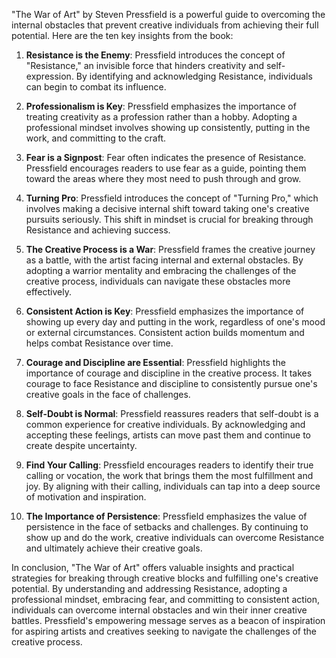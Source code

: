 "The War of Art" by Steven Pressfield is a powerful guide to overcoming the internal obstacles that prevent creative individuals from achieving their full potential. Here are the ten key insights from the book:

1. **Resistance is the Enemy**: Pressfield introduces the concept of "Resistance," an invisible force that hinders creativity and self-expression. By identifying and acknowledging Resistance, individuals can begin to combat its influence.

2. **Professionalism is Key**: Pressfield emphasizes the importance of treating creativity as a profession rather than a hobby. Adopting a professional mindset involves showing up consistently, putting in the work, and committing to the craft.

3. **Fear is a Signpost**: Fear often indicates the presence of Resistance. Pressfield encourages readers to use fear as a guide, pointing them toward the areas where they most need to push through and grow.

4. **Turning Pro**: Pressfield introduces the concept of "Turning Pro," which involves making a decisive internal shift toward taking one's creative pursuits seriously. This shift in mindset is crucial for breaking through Resistance and achieving success.

5. **The Creative Process is a War**: Pressfield frames the creative journey as a battle, with the artist facing internal and external obstacles. By adopting a warrior mentality and embracing the challenges of the creative process, individuals can navigate these obstacles more effectively.

6. **Consistent Action is Key**: Pressfield emphasizes the importance of showing up every day and putting in the work, regardless of one's mood or external circumstances. Consistent action builds momentum and helps combat Resistance over time.

7. **Courage and Discipline are Essential**: Pressfield highlights the importance of courage and discipline in the creative process. It takes courage to face Resistance and discipline to consistently pursue one's creative goals in the face of challenges.

8. **Self-Doubt is Normal**: Pressfield reassures readers that self-doubt is a common experience for creative individuals. By acknowledging and accepting these feelings, artists can move past them and continue to create despite uncertainty.

9. **Find Your Calling**: Pressfield encourages readers to identify their true calling or vocation, the work that brings them the most fulfillment and joy. By aligning with their calling, individuals can tap into a deep source of motivation and inspiration.

10. **The Importance of Persistence**: Pressfield emphasizes the value of persistence in the face of setbacks and challenges. By continuing to show up and do the work, creative individuals can overcome Resistance and ultimately achieve their creative goals.

In conclusion, "The War of Art" offers valuable insights and practical strategies for breaking through creative blocks and fulfilling one's creative potential. By understanding and addressing Resistance, adopting a professional mindset, embracing fear, and committing to consistent action, individuals can overcome internal obstacles and win their inner creative battles. Pressfield's empowering message serves as a beacon of inspiration for aspiring artists and creatives seeking to navigate the challenges of the creative process.